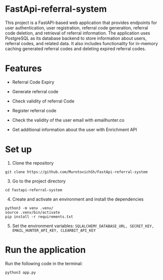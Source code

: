 # FastApi-referral-system

This project is a FastAPI-based web application that provides endpoints for user authentication, user registration, referral code generation, referral code deletion, and retrieval of referral information. The application uses PostgreSQL as its database backend to store information about users, referral codes, and related data. It also includes functionality for in-memory caching generated referral codes and deleting expired referral codes.

# Features
 * Referral Code Expiry
 
 * Generate referral code
 
 * Check validity of referral Code
 
 * Register referral code
 
 * Check the validity of the user email with emailhunter.co
 
 * Get additional information about the user with Enrichment API


# Set up

1) Clone the repository
```
git clone https://github.com/MurotovichSh/FastApi-referral-system
```
3) Go to the project directory
```
cd fastapi-referral-system
```
4) Create and activate an environment and install the dependencies

```
python3 -m venv .venv/
source .venv/bin/activate
pip install -r requirements.txt
```
5) Set the environment variables:
   ``
   SQLALCHEMY_DATABASE_URL,
   SECRET_KEY,
   EMAIL_HUNTER_API_KEY,
   CLEARBIT_API_KEY
   ``
# Run the application

Run the following code in the terminal:
```
python3 app.py
```
